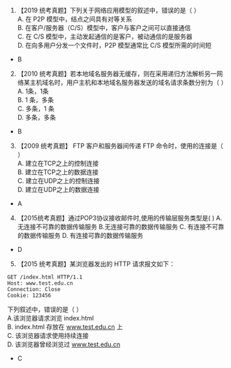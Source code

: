 1. 【2019 统考真题】下列关于网络应用模型的叙述中，错误的是（ ）    
A. 在 P2P 模型中，结点之间具有对等关系   
B. 在客户/服务器（C/S）模型中，客户与客户之间可以直接通信  
C. 在 C/S 模型中，主动发起通信的是客户，被动通信的是服务器       
D. 在向多用户分发一个文件时，P2P 模型通常比 C/S 模型所需的时间短

- B

2. 【2010 统考真题】若本地域名服务器无缓存，则在采用递归方法解析另一网络某主机域名时，用户主机和本地域名服务器发送的域名请求条数分别为（ ）     
A. 1条，1条   
B. 1 条，多条   
C. 多条，1 条   
D. 多条，多条

- B

3. 【2009 统考真题】 FTP 客户和服务器间传递 FTP 命令时，使用的连接是（ ）   
A. 建立在TCP之上的控制连接   
B. 建立在TCP之上的数据连接   
C. 建立在UDP之上的控制连接  
D. 建立在UDP之上的数据连接

- A

4. 【2015统考真题】通过POP3协议接收邮件时,使用的传输层服务类型是( )
A.无连接不可靠的数据传输服务
B.无连接可靠的数据传输服务
C. 有连接不可靠的数据传输服务
D. 有连接可靠的数据传输服务 

- D

5. 【2015 统考真题】某浏览器发出的 HTTP 请求报文如下：
```
GET /index.html HTTP/1.1
Host: www.test.edu.cn
Connection: Close
Cookie: 123456
```
下列叙述中，错误的是（ ）  
A.该浏览器请求浏览 index.html   
B. index.html 存放在 www.test.edu.cn 上   
C. 该浏览器请求使用持续连接  
D. 该浏览器曾经浏览过 www.test.edu.cn 

- C
   
